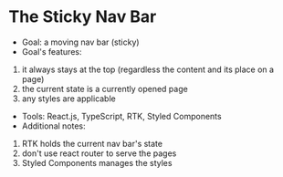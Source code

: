 # The Sticky Nav Bar

- Goal: a moving nav bar (sticky)
- Goal's features:

1. it always stays at the top (regardless the content and its place on a page)
2. the current state is a currently opened page
3. any styles are applicable

- Tools: React.js, TypeScript, RTK, Styled Components
- Additional notes:

1. RTK holds the current nav bar's state
2. don't use react router to serve the pages
3. Styled Components manages the styles

